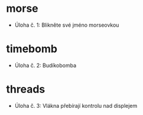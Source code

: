 # morse
* Úloha č. 1: Blikněte své jméno morseovkou
# timebomb
* Úloha č. 2: Budíkobomba
# threads
* Úloha č. 3: Vlákna přebírají kontrolu nad displejem
